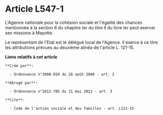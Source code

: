 # Article L547-1

L'Agence nationale pour la cohésion sociale et l'égalité des chances mentionnée à la section 6 du chapitre Ier du titre II du
livre Ier peut exercer ses missions à Mayotte. 

Le représentant de l'Etat est le délégué local de l'Agence. Il exerce à ce titre les attributions prévues au deuxième alinéa
de l'article L. 121-15.

**Liens relatifs à cet article**

	**Créé par**:

	  - Ordonnance n°2008-859 du 28 août 2008 - art. 2

	**Abrogé par**:

	  - Ordonnance n°2012-785 du 31 mai 2012 - art. 3

	**Cite**:

	  - Code de l'action sociale et des familles - art. L121-15
